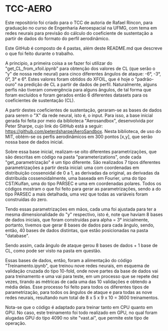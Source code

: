 # TCC-AERO
Este repositório foi criado para o TCC de autoria de Rafael Rincon, para graduação no curso de Engenharia Aeroespacial na UFMG, com tema em redes neurais para previsão do cálculo do coeficiente de sustentação a partir de dados do formato do perfil aerodinâmico.

Este GitHub é composto de 4 pastas, além deste README.md que descreve o que foi feito durante o trabalho. 

A príncipio, a primeira coisa a se fazer foi utilizar do "get_CL_from_xfoil.ipynb" para obtenção dos valores de CL (que serão o "y" de nossa rede neural) para cinco diferentes ângulos de ataque: -6°, -3°, 0°, 3° e 6°. Estes valores foram obtidos do XFOIL, que é hoje o "padrão-ouro" na predição de CL a partir de dados de perfil. Naturalmente, alguns perfis não tiveram convergência para alguns ângulos, de tal forma que foram excluídos e foram gerados então 6 diferentes datasets para os coeficientes de sustentação (CL). 

A partir destes coeficientes de sustentação, geraram-se as bases de dados para serem o "X" da rede neural, isto é, o input. Para isso, a base inicial gerada foi feita por meio da biblioteca "Aerosandbox", desenvolvida por Peter Sharpe, cujo link do GitHub está a seguir: https://github.com/peterdsharpe/AeroSandbox. Nesta biblioteca, de uso do MIT, obtém-se os perfis aerodinâmicos em 300 pontos [x,y], que serão nossa base de dados inicial. 

Sobre essa base inicial, realizam-se oito diferentes parametrizações, que são descritas em código na pasta "parameterizations", onde cada "get_parametrização" é um tipo diferente. São realizados 7 tipos diferentes parametrizações a partir desta inicial: uma com coordenadas em distribuição cossenoidal de 0 a 1, as derivadas da original, as derivadas da distribuida cossenoidalmente, uma baseada em Fourier, uma do tipo CST/Kulfan, uma do tipo PARSEC e uma em coordenadas polares. Todos os códigos mostram o que foi feito para gerar as parametrizações, sendo a do tipo PARSEC a mais detalhada, uma vez que todas as variáveis foram construídas do zero. 

Tendo essas parametrizações em mãos, cada uma foi ajustada para ter a mesma dimensionalidade do "y" respectivo, isto é, note que haviam 8 bases de dados iniciais, que foram construídas para alpha = 3° inicialmente, portanto, tivemos que gerar 8 bases de dados para cada ângulo, sendo, então, 40 bases de dados distintas, que estão posicionadas na pasta "database". 

Sendo assim, cada ângulo de ataque gerou 8 bases de dados + 1 base de CL, como pode ser visto na pasta em questão. 

Essas bases de dados, então, foram a alimentação do código "Treinamento.ipynb", que treinou nove redes neurais, em esquema de validação cruzada do tipo 10-fold, onde nove partes da base de dados vai para treinamento e uma vai para teste, em um processo que se repete dez vezes, tirando as métricas de cada uma das 10 validações e obtendo a média delas. Esse processo foi feito para todos os diferentes tipos de parametrização, para todos os ângulos de ataque e para todas as nove redes neurais, resultando num total de 8 x 5 x 9 x 10 = 3600 treinamentos. 

Nota-se que o código é adaptado para treinar tanto em CPU quanto em GPU. No caso, este treinamento foi todo realizado em GPU, no qual foram alugadas GPU do tipo 4090 no site "vast.ai", que permite este tipo de operação. 
